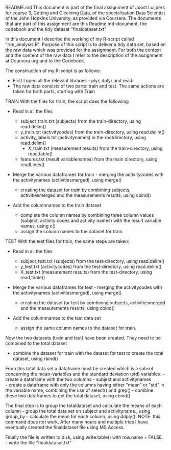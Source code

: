 README.md
This document is part of the final assignment of Joost Luijpers for course 3, Getting and Cleaining Data, of the specialisation Data Scientist of the John Hopkins University, as provided via Coursera.
The documents that are part of this assignment are this Readme.md-document, the codebook and the tidy dataset "finaldataset.txt"
 
In this document I describe the working of my R-script called "run_analysis.R".
Purpose of this script is to deliver a tidy data set, based on the raw data which was provided for the assignment. For both the context and the content of the raw data I refer to the description of the assignment at Coursera.org and to the Codebook.
 
The construction of my R-script is as follows:

- First I open all the relevant libraries - plyr, dplyr and readr
- The raw data consists of two parts: train and test. The same actions are taken for both parts, starting with Train

TRAIN
With the files for train, the script does the following:
- Read in all the files
	- subject_train.txt (subjects) from the train-directory, using read.delim()
	- y_train.txt (activitycodes) from the train-directory, using read.delim()
	- activity_labels.txt (activitynames) in the rootdirectory, using read.delim()
    	- X_train.txt (measurement results) from the train-directory, using read,table()
	- features.txt (result variablenames) from the main directory, using readLines()
  
- Merge the various dataframes for train
      	- merging the activitycodes with the activitynames (activitiesmerged), using merge()
	- creating the dataset for train by combining subjects, activitiesmerged and the measurements resutts, using cbind()  
  
- Add the columnnames to the train dataset
	- complete the column names by combining three column values (subject, activity codes and activity names) with the result variable names, using c()
	- assign the column names to the dataset for train.
  
 TEST
With the test files for train, the same steps are taken:
- Read in all the files
	- subject_test.txt (subjects) from the test-directory, using read.delim()
	- y_test.txt (activitycodes) from the test-directory, using read.delim()
	- X_test.txt (measurement results) from the test-directory, using read,table()
	  
- Merge the various dataframes for test
      	- merging the activitycodes with the activitynames (activitiesmerged), using merge()
	- creating the dataset for test by combining subjects, activitiesmerged and the measurements resutts, using cbind()  
  
- Add the columnnames to the test data set
	- assign the same column names to the dataset for train.
   

Now the two datasets (train and test) have been created.
They need to be combined to the total dataset
         
- combine the dataset for train with the dataset for test to create the total dataset, using rbind()
 

From this total data set a dataframe must be created which is a subset concerning the mean-variables and the standard deviation (std) variables.
	- create a dataframe with the two columns - subject and activitynames      
	- create a dataframe with only the columns having either "mean" or "std" in the variable name, combining the use of select() and grep()
      	- combine these two dataframes to get the total dataset, using cbind() 
        
 The final step is to group the totaldataset and calculate the means of each column
	- group the total data set on subject and activityname., using group_by
	- calculate the mean for each column, using ddply().
NOTE: this command does not work. After many hours and multiple tries I have eventually created the finaldataset file using MS Access.

Finally the file is written to disk, using write.table() with row.name = FALSE.
	- write the file "finaldataset.txt"
